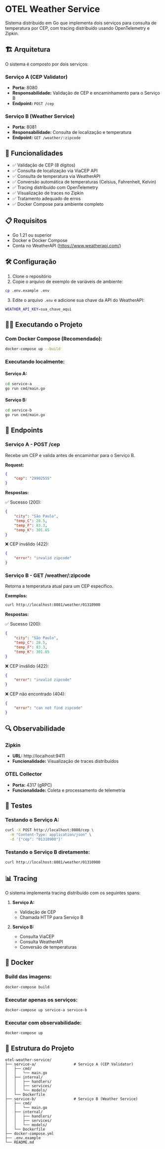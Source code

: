# OTEL Weather Service

Sistema distribuído em Go que implementa dois serviços para consulta de temperatura por CEP, com tracing distribuído usando OpenTelemetry e Zipkin.

## 🏗️ Arquitetura

O sistema é composto por dois serviços:

### Serviço A (CEP Validator)
- **Porta:** 8080
- **Responsabilidade:** Validação de CEP e encaminhamento para o Serviço B
- **Endpoint:** `POST /cep`

### Serviço B (Weather Service)
- **Porta:** 8081
- **Responsabilidade:** Consulta de localização e temperatura
- **Endpoint:** `GET /weather/:zipcode`

## 🚀 Funcionalidades

- ✅ Validação de CEP (8 dígitos)
- ✅ Consulta de localização via ViaCEP API
- ✅ Consulta de temperatura via WeatherAPI
- ✅ Conversão automática de temperaturas (Celsius, Fahrenheit, Kelvin)
- ✅ Tracing distribuído com OpenTelemetry
- ✅ Visualização de traces no Zipkin
- ✅ Tratamento adequado de erros
- ✅ Docker Compose para ambiente completo

## 📋 Requisitos

- Go 1.21 ou superior
- Docker e Docker Compose
- Conta no WeatherAPI (https://www.weatherapi.com/)

## 🛠️ Configuração

1. Clone o repositório
2. Copie o arquivo de exemplo de variáveis de ambiente:
```bash
cp .env.example .env
```

3. Edite o arquivo `.env` e adicione sua chave da API do WeatherAPI:
```bash
WEATHER_API_KEY=sua_chave_aqui
```

## 🏃‍♂️ Executando o Projeto

### Com Docker Compose (Recomendado):
```bash
docker-compose up --build
```

### Executando localmente:

#### Serviço A:
```bash
cd service-a
go run cmd/main.go
```

#### Serviço B:
```bash
cd service-b
go run cmd/main.go
```

## 📡 Endpoints

### Serviço A - POST /cep
Recebe um CEP e valida antes de encaminhar para o Serviço B.

**Request:**
```json
{
    "cep": "29902555"
}
```

**Respostas:**

✅ Sucesso (200):
```json
{
    "city": "São Paulo",
    "temp_C": 28.5,
    "temp_F": 83.3,
    "temp_K": 301.65
}
```

❌ CEP inválido (422):
```json
{
    "error": "invalid zipcode"
}
```

### Serviço B - GET /weather/:zipcode
Retorna a temperatura atual para um CEP específico.

**Exemplos:**
```bash
curl http://localhost:8081/weather/01310900
```

**Respostas:**

✅ Sucesso (200):
```json
{
    "city": "São Paulo",
    "temp_C": 28.5,
    "temp_F": 83.3,
    "temp_K": 301.65
}
```

❌ CEP inválido (422):
```json
{
    "error": "invalid zipcode"
}
```

❌ CEP não encontrado (404):
```json
{
    "error": "can not find zipcode"
}
```

## 🔍 Observabilidade

### Zipkin
- **URL:** http://localhost:9411
- **Funcionalidade:** Visualização de traces distribuídos

### OTEL Collector
- **Porta:** 4317 (gRPC)
- **Funcionalidade:** Coleta e processamento de telemetria

## 🧪 Testes

### Testando o Serviço A:
```bash
curl -X POST http://localhost:8080/cep \
  -H "Content-Type: application/json" \
  -d '{"cep": "01310900"}'
```

### Testando o Serviço B diretamente:
```bash
curl http://localhost:8081/weather/01310900
```

## 📊 Tracing

O sistema implementa tracing distribuído com os seguintes spans:

1. **Serviço A:**
   - Validação de CEP
   - Chamada HTTP para Serviço B

2. **Serviço B:**
   - Consulta ViaCEP
   - Consulta WeatherAPI
   - Conversão de temperaturas

## 🐳 Docker

### Build das imagens:
```bash
docker-compose build
```

### Executar apenas os serviços:
```bash
docker-compose up service-a service-b
```

### Executar com observabilidade:
```bash
docker-compose up
```

## 📁 Estrutura do Projeto

```
otel-weather-service/
├── service-a/                 # Serviço A (CEP Validator)
│   ├── cmd/
│   │   └── main.go
│   ├── internal/
│   │   ├── handlers/
│   │   ├── services/
│   │   └── models/
│   └── Dockerfile
├── service-b/                 # Serviço B (Weather Service)
│   ├── cmd/
│   │   └── main.go
│   ├── internal/
│   │   ├── handlers/
│   │   ├── services/
│   │   └── models/
│   └── Dockerfile
├── docker-compose.yml
├── .env.example
└── README.md
```

